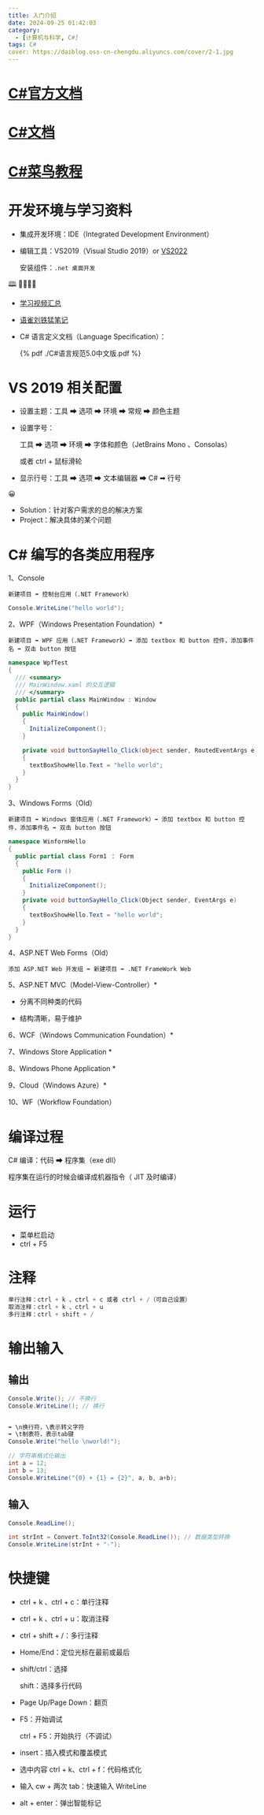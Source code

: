 ```yaml
---
title: 入门介绍
date: 2024-09-25 01:42:03
category:
  - [计算机与科学, C#]
tags: C#
cover: https://daiblog.oss-cn-chengdu.aliyuncs.com/cover/2-1.jpg
---
```


# [C#官方文档](https://learn.microsoft.com/zh-cn/dotnet/csharp/tour-of-csharp/)

# [C#文档](https://c.biancheng.net/csharp/)

# [C#菜鸟教程](https://www.runoob.com/csharp/csharp-tutorial.html)

# 开发环境与学习资料

- 集成开发环境：IDE（Integrated Development Environment）

- 编辑工具：VS2019（Visual Studio 2019）or [VS2022](https://visualstudio.microsoft.com/zh-hans/downloads)

  安装组件：`.net 桌面开发`

🕮 📕📘📙📔

- [学习视频汇总](https://www.cnblogs.com/Can-daydayup/p/15046838.html#_label1)

- [语雀刘铁猛笔记](https://www.yuque.com/yuejiangliu/dotnet/timothy-csharp-001)

- C# 语言定义文档（Language Specification）：

  {% pdf ./C#语言规范5.0中文版.pdf %}

# VS 2019 相关配置

- 设置主题：工具 ➡ 选项 ➡ 环境 ➡ 常规 ➡ 颜色主题

- 设置字号：

  工具 ➡ 选项 ➡ 环境 ➡ 字体和颜色（JetBrains Mono 、Consolas）

  或者 ctrl + 鼠标滑轮

- 显示行号：工具 ➡ 选项 ➡ 文本编辑器 ➡ C# ➡ 行号

😀

- Solution：针对客户需求的总的解决方案
- Project：解决具体的某个问题

# C# 编写的各类应用程序

1、Console

`新建项目 ➡ 控制台应用（.NET Framework）`

```csharp
Console.WriteLine("hello world");
```

2、WPF（Windows Presentation Foundation）\*

`新建项目 ➡ WPF 应用（.NET Framework）➡ 添加 textbox 和 button 控件，添加事件名 ➡ 双击 button 按钮`

```csharp
namespace WpfTest
{
  /// <summary>
  /// MainWindow.xaml 的交互逻辑
  /// </summary>
  public partial class MainWindow : Window
  {
    public MainWindow()
    {
      InitializeComponent();
    }

    private void buttonSayHello_Click(object sender, RoutedEventArgs e)
    {
      textBoxShowHello.Text = "hello world";
    }
  }
}
```

3、Windows Forms（Old）

`新建项目 ➡ Windows 窗体应用（.NET Framework）➡ 添加 textbox 和 button 控件，添加事件名 ➡ 双击 button 按钮`

```csharp
namespace WinformHello
{
  public partial class Form1 ： Form
  {
    public Form ()
    {
      InitializeComponent();
    }
    private void buttonSayHello_Click(Object sender, EventArgs e)
    {
      textBoxShowHello.Text = "hello world";
    }
  }
}
```

4、ASP.NET Web Forms（Old）

`添加 ASP.NET Web 开发组 ➡ 新建项目 ➡ .NET FrameWork Web`

5、ASP.NET MVC（Model-View-Controller）\*

- 分离不同种类的代码

- 结构清晰，易于维护

6、WCF（Windows Communication Foundation）\*

7、Windows Store Application \*

8、Windows Phone Application \*

9、Cloud（Windows Azure）\*

10、WF（Workflow Foundation）

# 编译过程

C# 编译：代码 ➡ 程序集（exe dll）

程序集在运⾏的时候会编译成机器指令（ JIT 及时编译）

# 运行

- 菜单栏启动
- ctrl + F5

# 注释

```csharp
单行注释：ctrl + k 、ctrl + c 或者 ctrl + /（可自己设置）
取消注释：ctrl + k 、ctrl + u
多行注释：ctrl + shift + /
```

# 输出输入

## 输出

```csharp
Console.Write(); // 不换行
Console.WriteLine(); // 换行


➡ \n换行符，\表示转义字符
➡ \t制表符，表示tab键
Console.Write("hello \nworld!");

// 字符串格式化输出
int a = 12;
int b = 13;
Console.WriteLine("{0} + {1} = {2}", a, b, a+b);
```

## 输入

```csharp
Console.ReadLine();

int strInt = Convert.ToInt32(Console.ReadLine()); // 数据类型转换
Console.WriteLine(strInt + "-");
```

# 快捷键

- ctrl + k 、ctrl + c：单行注释

- ctrl + k 、ctrl + u：取消注释

- ctrl + shift + /：多行注释

- Home/End：定位光标在最前或最后

- shift/ctrl：选择

  shift：选择多行代码

- Page Up/Page Down：翻页

- F5：开始调试

  ctrl + F5：开始执行（不调试）

- insert：插入模式和覆盖模式

- 选中内容 ctrl + k、ctrl + f：代码格式化

- 输入 cw + 两次 tab：快速输入 WriteLine

- alt + enter：弹出智能标记
